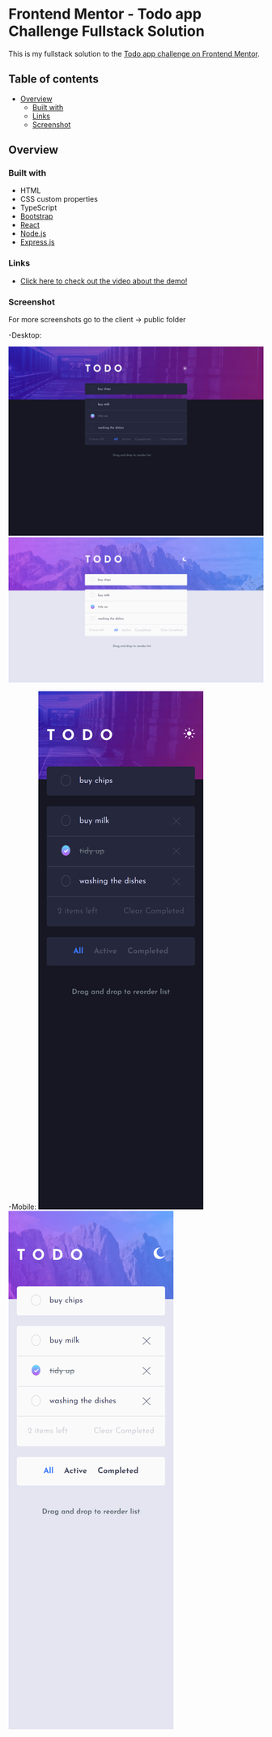 # Frontend Mentor - Todo app Challenge Fullstack Solution

This is my fullstack solution to the [Todo app challenge on Frontend Mentor](https://www.frontendmentor.io/challenges/todo-app-Su1_KokOW).<br>

## Table of contents

- [Overview](#overview)
  - [Built with](#built-with)
  - [Links](#links)
  - [Screenshot](#screenshot)

## Overview

### Built with

- HTML
- CSS custom properties
- TypeScript
- [Bootstrap](https://getbootstrap.com/)
- [React](https://reactjs.org/)
- [Node.js](https://nodejs.org/en)
- [Express.js](https://expressjs.com/)

### Links

- [Click here to check out the video about the demo!]()

### Screenshot

For more screenshots go to the client -> public folder

-Desktop:

![Screenshot of the Desktop Dark view](./client/public/desktop/desktop_dark_all.png)
![Screenshot of the Desktop Light view](./client/public/desktop/desktop_light_all.png)

-Mobile:
![Screenshot of the Mobile Dark view](./client/public/mobile/mobile_dark_all.png)
![Screenshot of the Mobile Lightp view](./client/public/mobile/mobile_light_all.png)
